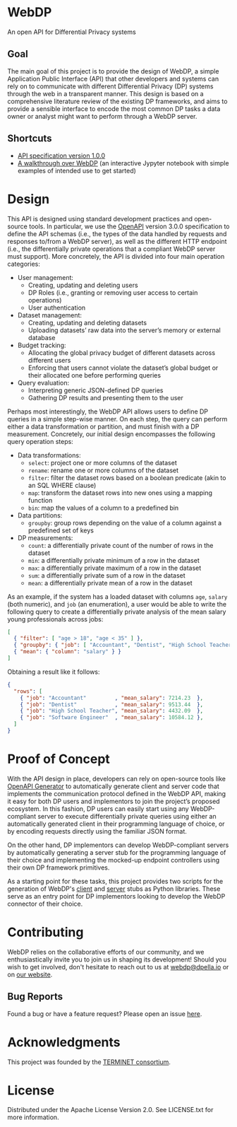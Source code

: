 # WebDP
An open API for Differential Privacy systems

## Goal
The main goal of this project is to provide the design of WebDP, a simple
Application Public Interface (API) that other developers and systems can rely on
to communicate with different Differential Privacy (DP) systems through the web
in a transparent manner. This design is based on a comprehensive literature
review of the existing DP frameworks, and aims to provide a sensible interface
to encode the most common DP tasks a data owner or analyst might want to perform
through a WebDP server.

## Shortcuts

* [API specification version 1.0.0](https://editor.swagger.io/?url=https://webdp.dev/api/WebDP-1.0.0.yml)
* [A walkthrough over WebDP](/mockup/webdp_mockup.ipynb) (an interactive Jypyter
  notebook with simple examples of intended use to get started)

# Design

This API is designed using standard development practices and open-source tools.
In particular, we use the [OpenAPI](https://www.openapis.org/) version 3.0.0
specification to define the API schemas (i.e., the types of the data handled by
requests and responses to/from a WebDP server), as well as the different HTTP
endpoint (i.e., the differentially private operations that a compliant WebDP
server must support). More concretely, the API is divided into four main
operation categories:

* User management:
  + Creating, updating and deleting users
  + DP Roles (i.e., granting or removing user access to certain operations)
  + User authentication
* Dataset management:
  + Creating, updating and deleting datasets
  + Uploading datasets’ raw data into the server’s memory or external database
* Budget tracking:
  + Allocating the global privacy budget of different datasets across different
    users
  + Enforcing that users cannot violate the dataset’s global budget or their
    allocated one before performing queries
* Query evaluation:
  + Interpreting generic JSON-defined DP queries
  + Gathering DP results and presenting them to the user

Perhaps most interestingly, the WebDP API allows users to define DP queries in a
simple step-wise manner. On each step, the query can perform either a data
transformation or partition, and must finish with a DP measurement. Concretely,
our initial design encompasses the following query operation steps:

* Data transformations:
  +  `select`: project one or more columns of the dataset
  +  `rename`: rename one or more columns of the dataset
  +  `filter`: filter the dataset rows based on a boolean predicate (akin to an
     SQL WHERE clause)
  +  `map`: transform the dataset rows into new ones using a mapping function
  +  `bin`: map the values of a column to a predefined bin
* Data partitions:
  + `groupby`: group rows depending on the value of a column against a
    predefined set of keys
* DP measurements:
  + `count`: a differentially private count of the number of rows in the dataset
  + `min`: a differentially private minimum of a row in the dataset
  + `max`: a differentially private maximum of a row in the dataset
  + `sum`: a differentially private sum of a row in the dataset
  + `mean`: a differentially private mean of a row in the dataset

As an example, if the system has a loaded dataset with columns `age`, `salary`
(both numeric), and `job` (an enumeration), a user would be able to write the
following query to create a differentially private analysis of the mean salary
young professionals across jobs:

```json
[
  { "filter": [ "age > 18", "age < 35" ] },
  { "groupby": { "job": [ "Accountant", "Dentist", "High School Teacher", "Software Engineer" ] } },
  { "mean": { "column": "salary" } }
]
```

Obtaining a result like it follows:

```json
{
  "rows": [
    { "job": "Accountant"         , "mean_salary": 7214.23  },
    { "job": "Dentist"            , "mean_salary": 9513.44  },
    { "job": "High School Teacher", "mean_salary": 4432.09  },
    { "job": "Software Engineer"  , "mean_salary": 10584.12 },
  ]
}
```

# Proof of Concept

With the API design in place, developers can rely on open-source tools like
[OpenAPI Generator](https://github.com/OpenAPITools/openapi-generator) to
automatically generate client and server code that implements the communication
protocol defined in the WebDP API, making it easy for both DP users and
implementors to join the project’s proposed ecosystem. In this fashion, DP
users can easily start using any WebDP-compliant server to execute
differentially private queries using either an automatically generated client
in their programming language of choice, or by encoding requests directly using
the familiar JSON format.

On the other hand, DP implementors can develop WebDP-compliant servers by
automatically generating a server stub for the programming language of their
choice and implementing the mocked-up endpoint controllers using their own DP
framework primitives.

As a starting point for these tasks, this project provides two scripts for the
generation of WebDP's [client](/scripts/generate-client-stub-python.sh) and
[server](/scripts/generate-server-stub-python.sh) stubs as Python libraries.
These serve as an entry point for DP implementors looking to develop the WebDP
connector of their choice.

# Contributing
WebDP relies on the collaborative efforts of our community, and we
enthusiastically invite you to join us in shaping its development! Should you
wish to get involved, don't hesitate to reach out to us at
[webdp@dpella.io](mailto:webdp@dpella.io) or on [our website](https://dpella.io).

## Bug Reports
Found a bug or have a feature request? Please open an issue
[here](https://github.com/dpella/WebDP/issues).

# Acknowledgments
This project was founded by the [TERMINET
consortium](https://terminet-h2020.eu/).

# License
Distributed under the Apache License Version 2.0. See LICENSE.txt for more
information.
